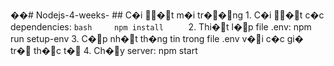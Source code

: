 ��#   N o d e j s - 4 - w e e k s - 
 
 
 
 # #   C � i   �t   m � i   t r ��n g 
 
 
 
 1 .   C � i   �t   c � c   d e p e n d e n c i e s : 
 
       ` ` ` b a s h 
 
       n p m   i n s t a l l 
 
       ` ` ` 
 
 2 .   T h i �t   l �p   f i l e   . e n v : 
 
       n p m   r u n   s e t u p - e n v 
 
 3 .   C �p   n h �t   t h � n g   t i n   t r o n g   f i l e   . e n v   v �i   c � c   g i �   t r �  t h �c   t �
 
 4 .   C h �y   s e r v e r : 
 
       n p m   s t a r t 
 
 
